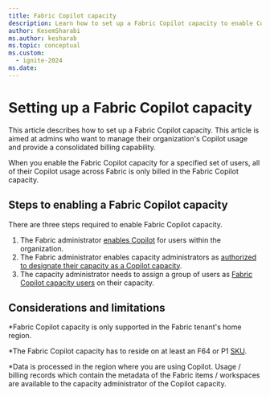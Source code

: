 ```yaml
---
title: Fabric Copilot capacity
description: Learn how to set up a Fabric Copilot capacity to enable Copilot adoption
author: KesemSharabi
ms.author: kesharab
ms.topic: conceptual
ms.custom:
  - ignite-2024
ms.date: 
---
```


# Setting up a Fabric Copilot capacity

This article describes how to set up a Fabric Copilot capacity. This article is aimed at admins who want to manage their organization's Copilot usage and provide a consolidated billing capability.

When you enable the Fabric Copilot capacity for a specified set of users, all of their Copilot usage across Fabric is only billed in the Fabric Copilot capacity.
 
## Steps to enabling a Fabric Copilot capacity

There are three steps required to enable Fabric Copilot capacity.
1. The Fabric administrator [enables Copilot](../admin/service-admin-portal-copilot.md) for users within the organization.
2. The Fabric administrator enables capacity administrators as [authorized to designate their capacity as a Copilot capacity](../admin/service-admin-portal-copilot.md).
3. The capacity administrator needs to assign a group of users as [Fabric Copilot capacity users](../admin/capacity-settings.md) on their capacity.

## Considerations and limitations

*Fabric Copilot capacity is only supported in the Fabric tenant's home region.

*The Fabric Copilot capacity has to reside on at least an F64 or P1 [SKU](licenses.md#capacity).

*Data is processed in the region where you are using Copilot. Usage / billing records which contain the metadata of the Fabric items / workspaces are available to the capacity administrator of the Copilot capacity.
